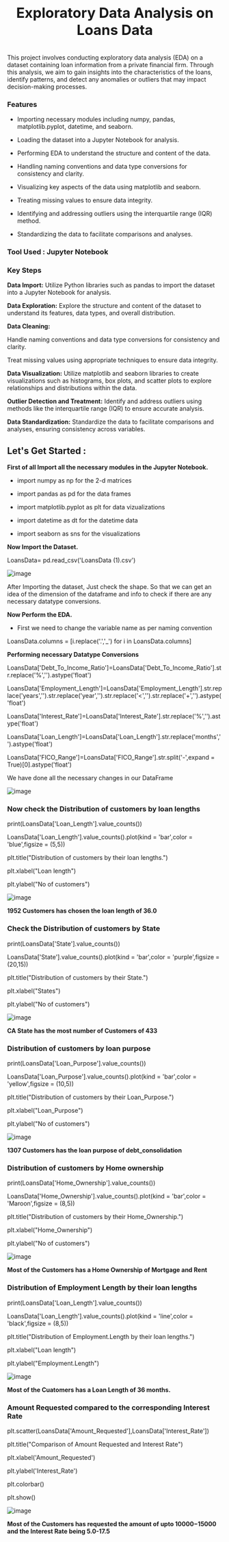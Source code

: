 ### <div align="center"> <h1> Exploratory Data Analysis on Loans Data </h1> </div>



<p align="center">
  <img src="https://github.com/Swagath123Koyada/FinancialInsightsEDA/assets/164196153/5c26e3c1-c676-40f2-bae9-a996e5a12018" alt="">
</p>



This project involves conducting exploratory data analysis (EDA) on a dataset containing loan information from a private financial firm. Through this analysis, we aim to gain insights into the characteristics of the loans, identify patterns, and detect any anomalies or outliers that may impact decision-making processes.

### Features

- Importing necessary modules including numpy, pandas, matplotlib.pyplot, datetime, and seaborn.

- Loading the dataset into a Jupyter Notebook for analysis.

- Performing EDA to understand the structure and content of the data.

- Handling naming conventions and data type conversions for consistency and clarity.

- Visualizing key aspects of the data using matplotlib and seaborn.

- Treating missing values to ensure data integrity.

- Identifying and addressing outliers using the interquartile range (IQR) method.

- Standardizing the data to facilitate comparisons and analyses.

### Tool Used : Jupyter Notebook

### Key Steps

**Data Import:** Utilize Python libraries such as pandas to import the dataset into a Jupyter Notebook for analysis.

**Data Exploration:** Explore the structure and content of the dataset to understand its features, data types, and overall distribution.

**Data Cleaning:**

Handle naming conventions and data type conversions for consistency and clarity.

Treat missing values using appropriate techniques to ensure data integrity.

**Data Visualization:** Utilize matplotlib and seaborn libraries to create visualizations such as histograms, box plots, and scatter plots to explore relationships and distributions within the data.

**Outlier Detection and Treatment:** Identify and address outliers using methods like the interquartile range (IQR) to ensure accurate analysis.

**Data Standardization:** Standardize the data to facilitate comparisons and analyses, ensuring consistency across variables.

## Let's Get Started :

**First of all Import all the necessary modules in the Jupyter Notebook.**

- import numpy as np                       for the 2-d matrices

- import pandas as pd                      for the data frames

- import matplotlib.pyplot as plt          for data vizualizations 

- import datetime as dt                    for the datetime data

- import seaborn as sns                    for the visualizations 

**Now Import the Dataset.**

LoansData= pd.read_csv('LoansData (1).csv')

![image](https://github.com/Swagath123Koyada/EDA_on_LoansData/assets/164196153/aa199f8d-db97-41cd-b5fa-77385de9b3ef)

After Importing the dataset, Just check the shape. So that we can get an idea of the dimension of the dataframe and info to check if there are any necessary datatype conversions. 

**Now Perform the EDA.**

- First we need to change the variable name as per naming convention

LoansData.columns = [i.replace('.','_') for i in LoansData.columns]

**Performing necessary Datatype Conversions**

LoansData['Debt_To_Income_Ratio']=LoansData['Debt_To_Income_Ratio'].str.replace('%','').astype('float')

LoansData['Employment_Length']=LoansData['Employment_Length'].str.replace('years','').str.replace('year','').str.replace('<','').str.replace('+','').astype('float')

LoansData['Interest_Rate']=LoansData['Interest_Rate'].str.replace('%','').astype('float')

LoansData['Loan_Length']=LoansData['Loan_Length'].str.replace('months','').astype('float')

LoansData['FICO_Range']=LoansData['FICO_Range'].str.split('-',expand = True)[0].astype('float')

We have done all the necessary changes in our DataFrame

![image](https://github.com/Swagath123Koyada/EDA_on_LoansData/assets/164196153/cb3170d1-7ef4-4310-8464-a2cd6491d67c)

### Now check the Distribution of customers by loan lengths

print(LoansData['Loan_Length'].value_counts())

LoansData['Loan_Length'].value_counts().plot(kind = 'bar',color = 'blue',figsize = (5,5))

plt.title("Distribution of customers by their loan lengths.")

plt.xlabel("Loan length")

plt.ylabel("No of customers")

![image](https://github.com/Swagath123Koyada/EDA_on_LoansData/assets/164196153/60a79fc8-5b68-4c38-a06a-54b934f8bf09)

**1952 Customers has chosen the loan length of 36.0**

### Check the Distribution of customers by State

print(LoansData['State'].value_counts())

LoansData['State'].value_counts().plot(kind = 'bar',color = 'purple',figsize = (20,15))

plt.title("Distribution of customers by their State.")

plt.xlabel("States")

plt.ylabel("No of customers")

![image](https://github.com/Swagath123Koyada/EDA_on_LoansData/assets/164196153/c652aa3e-9692-44a1-b305-22ef52edf270)

**CA State has the most number of Customers of 433**

### Distribution of customers by loan purpose

print(LoansData['Loan_Purpose'].value_counts())

LoansData['Loan_Purpose'].value_counts().plot(kind = 'bar',color = 'yellow',figsize = (10,5))

plt.title("Distribution of customers by their Loan_Purpose.")

plt.xlabel("Loan_Purpose")

plt.ylabel("No of customers")

![image](https://github.com/Swagath123Koyada/EDA_on_LoansData/assets/164196153/7f0baf9f-0b16-44e9-868e-55af065cf09d)

**1307 Customers has the loan purpose of debt_consolidation**

### Distribution of customers by Home ownership

print(LoansData['Home_Ownership'].value_counts())

LoansData['Home_Ownership'].value_counts().plot(kind = 'bar',color = 'Maroon',figsize = (8,5))

plt.title("Distribution of customers by their Home_Ownership.")

plt.xlabel("Home_Ownership")

plt.ylabel("No of customers")

![image](https://github.com/Swagath123Koyada/EDA_on_LoansData/assets/164196153/399c7ca4-c1e4-4618-9257-5e0c19b1489d)

**Most of the Customers has a Home Ownership of Mortgage and Rent**

### Distribution of Employment Length by their loan lengths

print(LoansData['Loan_Length'].value_counts())

LoansData['Loan_Length'].value_counts().plot(kind = 'line',color = 'black',figsize = (8,5))

plt.title("Distribution of Employment.Length by their loan lengths.")

plt.xlabel("Loan length")

plt.ylabel("Employment.Length")

![image](https://github.com/Swagath123Koyada/EDA_on_LoansData/assets/164196153/2a43f54d-d5ae-495c-9f50-f262be69f7dc)

**Most of the Cuatomers has a Loan Length of 36 months.**

### Amount Requested compared to the corresponding Interest Rate

plt.scatter(LoansData['Amount_Requested'],LoansData['Interest_Rate'])

plt.title("Comparison of Amount Requested and Interest Rate")

plt.xlabel('Amount_Requested')

plt.ylabel('Interest_Rate')

plt.colorbar()

plt.show()

![image](https://github.com/Swagath123Koyada/EDA_on_LoansData/assets/164196153/791dc0d9-89db-4f4c-84bb-5b5fb314d9d2)

**Most of the Customers has requested the amount of upto  10000−15000 and the Interest Rate being 5.0-17.5**

















